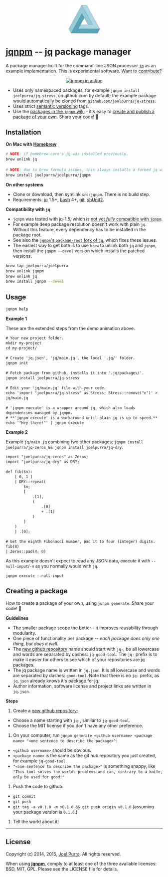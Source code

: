 <p align="center">
  <a href="https://github.com/joelpurra/jqnpm"><img src="https://raw.githubusercontent.com/joelpurra/jqnpm/master/resources/logotype/penrose-triangle.svg?sanitize=true" alt="jqnpm logotype, a Penrose triangle" width="100" border="0" /></a>
</p>

# [jqnpm](https://github.com/joelpurra/jqnpm) -- [jq](https://stedolan.github.io/jq/) package manager

A package manager built for the command-line JSON processor [`jq`](https://stedolan.github.io/jq/) as an example implementation. This is experimental software. [Want to contribute?](https://github.com/joelpurra/jqnpm/blob/master/CONTRIBUTE.md)

<p align="center">
  <a href="https://github.com/joelpurra/jqnpm/">
    <img src="https://cloud.githubusercontent.com/assets/1398544/5852881/aaefa09c-a21d-11e4-9e7b-7c2c5574e0b6.gif" alt="jqnpm in action" border="0" />
  </a>
</p>


- Uses only namespaced packages, for example `jqnpm install joelpurra/jq-stress`, on github.com by default; the example package would automatically be cloned from [`github.com/joelpurra/jq-stress`](https://github.com/joelpurra/jq-stress).
- Uses strict [semantic versioning](http://semver.org/) tags.
- Use the [packages in the `jqnpm` wiki](https://github.com/joelpurra/jqnpm/wiki) - it's easy to [create and publish a package of your own](https://github.com/joelpurra/jqnpm#creating-a-package). Share your code! &#x1f493;



## Installation

**On Mac with [Homebrew](http://brew.sh/)**

```bash
# NOTE: if homebrew-core's jq was installed previously.
brew unlink jq

# NOTE: due to brew formula issues, this always installs a forked jq with package-root support.
brew install joelpurra/joelpurra/jqnpm
```

**On other systems**

- Clone or download, then symlink `src/jqnpm`. There is no build step.
- Requirements: [jq](https://stedolan.github.io/jq/) 1.5+, [bash](https://www.gnu.org/software/bash/) 4+, [git](http://git-scm.com/), [shUnit2](https://github.com/kward/shunit2).


**Compatibility with `jq`**

- `jqnpm` was tested with jq-1.5, which is [not yet *fully* compatible with `jqnpm`](https://github.com/joelpurra/jqnpm/blob/master/CONTRIBUTE.md#requirements-for-the-jq-binary).
- For example deep package resolution doesn't work with plain `jq`. Without this feature, every dependency has to be installed in the package root.
- See also the [`jqnpm`'s `package-root` fork of `jq`](https://github.com/joelpurra/jq/tree/package-root), which fixes these issues.
- The easiest way to get both is to use `brew` to unlink both `jq` and `jqnpm`, then install the `jqnpm --devel` version which installs the patched versions.

```bash
brew tap joelpurra/joelpurra
brew unlink jqnpm
brew unlink jq
brew install jqnpm --devel
```


## Usage


```bash
jqnpm help
```


**Example 1**

These are the extended steps from the demo animation above.

```shell
# Your new project folder.
mkdir my-project
cd my-project/

# Create 'jq.json', 'jq/main.jq', the local '.jq/' folder.
jqnpm init

# Fetch package from github, installs it into '.jq/packages/'.
jqnpm install joelpurra/jq-stress

# Edit your 'jq/main.jq' file with your code.
echo 'import "joelpurra/jq-stress" as Stress; Stress::remove("e")' > jq/main.jq

# 'jqnpm execute' is a wrapper around jq, which also loads dependencies managed by jqnpm.
# **'jqnpm execute' is a workaround until plain jq is up to speed.**
echo '"Hey there!"' | jqnpm execute
```

**Example 2**

Example `jq/main.jq` combining two other packages; `jqnpm install joelpurra/jq-zeros && jqnpm install joelpurra/jq-dry`.

```jq
import "joelpurra/jq-zeros" as Zeros;
import "joelpurra/jq-dry" as DRY;

def fib($n):
    [ 0, 1 ]
    | DRY::repeat(
        $n;
        [
            .[1],
            (
                .[0]
                + .[1]
            )
        ]
    )
    | .[0];

# Get the eighth Fibonacci number, pad it to four (integer) digits.
fib(8)
| Zeros::pad(4; 0)
```

As this example doesn't expect to read any JSON data, execute it with `--null-input`/`-n` as you normally would with `jq`.

```shell
jqnpm execute --null-input
```



## Creating a package

How to create a package of your own, using `jqnpm generate`. Share your code! &#x1f493;


**Guidelines**

- The smaller package scope the better - it improves reusability through modularity.
- One piece of functionality per package -- *each package does only one thing, but does it well*.
- The [new github repository](https://github.com/new) name should start with `jq-`, be all lowercase and words are separated by dashes: `jq-good-tool`. The `jq-` prefix is to make it easier for others to see which of your repositories are jq packages.
- The jq package name is written in `jq.json`. It is all lowercase and words are separated by dashes: `good-tool`. Note that there is no `jq-` prefix, as `jq.json` already knows it's package for jq.
- Author information, software license and project links are written in `jq.json`.


**Steps**

1. Create a [new github repository](https://github.com/new):
  - Choose a name starting with `jq-`, similar to `jq-good-tool`.
  - Choose the MIT license if you don't have any other preference.
1. On your computer, run `jqnpm generate <github username> <package name> "<one sentence to describe the package>"`:
  - `<github username>` should be obvious.
  - `<package name>` is the same as the git hub repository you just created, for example `jq-good-tool`.
  - `"<one sentence to describe the package>"` is something snappy, like `"This tool solves the worlds problems and can, contrary to a knife, only be used for good!"`
1. Push the code to github:
  - `git commit`
  - `git push`
  - `git tag -a v0.1.0 -m v0.1.0 && git push origin v0.1.0` (assuming your package version is `0.1.0`.)
1. Tell the world about it!



---



## License

Copyright (c) 2014, 2015, [Joel Purra](http://joelpurra.com/). All rights reserved.

When using [**jqnpm**](https://github.com/joelpurra/jqnpm), comply to at least one of the three available licenses: BSD, MIT, GPL. Please see the LICENSE file for details.


